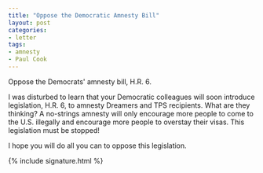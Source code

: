 ```yaml
---
title: "Oppose the Democratic Amnesty Bill"
layout: post
categories:
- letter
tags:
- amnesty
- Paul Cook
---
```


Oppose the Democrats' amnesty bill, H.R. 6.

I was disturbed to learn that your Democratic colleagues will soon introduce legislation, H.R. 6, to amnesty Dreamers and TPS recipients. What are they thinking? A no-strings amnesty will only encourage more people to come to the U.S. illegally and encourage more people to overstay their visas. This legislation must be stopped!

I hope you will do all you can to oppose this legislation.

{% include signature.html %}
